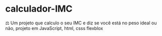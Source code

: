 # calculador-IMC
⚖️ Um projeto que calculo o seu IMC e diz se você está no peso ideal ou não, projeto em JavaScript, html, csss flexblox
